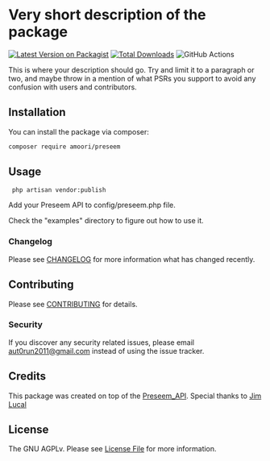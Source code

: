 # Very short description of the package
[![Latest Version on Packagist](https://img.shields.io/packagist/v/amoori/preseem.svg?style=flat-square)](https://packagist.org/packages/amoori/preseem)
[![Total Downloads](https://img.shields.io/packagist/dt/amoori/preseem.svg?style=flat-square)](https://packagist.org/packages/amoori/preseem)
![GitHub Actions](https://github.com/amoori/preseem/actions/workflows/main.yml/badge.svg)

This is where your description should go. Try and limit it to a paragraph or two, and maybe throw in a mention of what PSRs you support to avoid any confusion with users and contributors.

## Installation
You can install the package via composer:

```bash
composer require amoori/preseem
```

## Usage

```
 php artisan vendor:publish
```
Add your Preseem API to config/preseem.php file.

Check the "examples" directory to figure out how to use it.


### Changelog
Please see [CHANGELOG](CHANGELOG.md) for more information what has changed recently.

## Contributing
Please see [CONTRIBUTING](CONTRIBUTING.md) for details.

### Security
If you discover any security related issues, please email aut0run2011@gmail.com instead of using the issue tracker.

## Credits
This package was created on top of the [Preseem_API](https://github.com/jimlucas/Preseem_API/tree/master). Special thanks to [Jim Lucal](https://github.com/jimlucas)

## License
The GNU AGPLv. Please see [License File](LICENSE.md) for more information.



